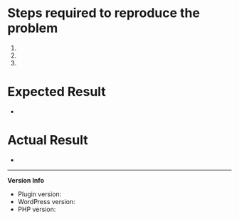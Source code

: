 # Steps required to reproduce the problem

1. 
2. 
3. 

# Expected Result

* 

# Actual Result

* 

---

**Version Info**

* Plugin version: 
* WordPress version: 
* PHP version: 
